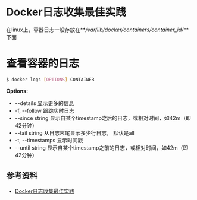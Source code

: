 # Docker日志收集最佳实践

在linux上，容器日志一般存放在**_/var/lib/docker/containers/container_id/_**下面

# 查看容器的日志
```sh
$ docker logs [OPTIONS] CONTAINER
```
**Options:**
* --details        显示更多的信息
* -f, --follow         跟踪实时日志
* --since string   显示自某个timestamp之后的日志，或相对时间，如42m（即42分钟）
* --tail string    从日志末尾显示多少行日志， 默认是all
* -t, --timestamps     显示时间戳
* --until string   显示自某个timestamp之前的日志，或相对时间，如42m（即42分钟）

## 参考资料
* [Docker日志收集最佳实践](https://www.cnblogs.com/jingjulianyi/p/6637801.html)

